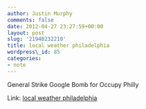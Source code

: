 ```yaml
---
author: Justin Murphy
comments: false
date: 2012-04-27 23:27:59+00:00
layout: post
slug: '21940232210'
title: local weather philadelphia
wordpress\_id: 85
categories:
- note
---
```


General Strike Google Bomb for Occupy Philly

Link: [local weather philadelphia][1]


[1]:	http://www.facebook.com/events/384999524851887
